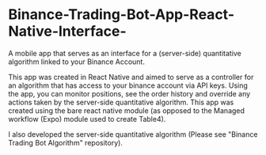 # Binance-Trading-Bot-App-React-Native-Interface-
A mobile app that serves as an interface for a (server-side) quantitative algorithm linked to your Binance Account.

This app was created in React Native and aimed to serve as a controller for an algorithm that has access to your binance account via API keys. Using the app, you can monitor positions, see the order history and override any actions taken by the server-side quantitative algorithm. This app was created using the bare react native module (as opposed to the Managed workflow (Expo) module used to create Table4).

I also developed the server-side quantitative algorithm (Please see "Binance Trading Bot Algorithm" repository).
